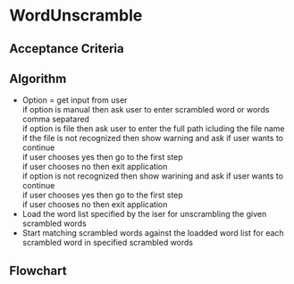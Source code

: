 # WordUnscramble

## Acceptance Criteria

## Algorithm
* Option = get input from user  
        if option is manual then ask user to enter scrambled word or words comma sepatared  
        if option is file then ask user to enter the full path icluding the file name  
                if the file is not recognized then show warning and ask if user wants to continue   
                      if user chooses yes then go to the first step  
                      if user chooses no then exit application  
        if option is not recognized then show warining and ask if user wants to continue  
                 if user chooses yes then go to the first step  
                 if user chooses no then exit application  
* Load the word list specified by the iser for unscrambling the given scrambled words
* Start matching scrambled words against the loadded word list
                for each scrambled word in specified scrambled words



## Flowchart

